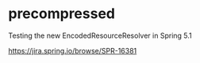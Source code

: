 # precompressed
Testing the new EncodedResourceResolver in Spring 5.1

https://jira.spring.io/browse/SPR-16381
